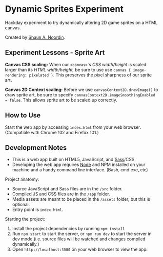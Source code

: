 # Dynamic Sprites Experiment

Hackday experiment to try dynamically altering 2D game sprites on a HTML canvas.

Created by [Shaun A. Noordin](https://shaunanoordin.com).

## Experiment Lessons - Sprite Art

**Canvas CSS scaling:** When our `<canvas>`'s _CSS width/height_ is scaled
larger than its _HTML width/height,_ be sure to use use `canvas { image-rendering: pixelated }`.
This preserves the pixel sharpness of our sprite art.

**Canvas 2D Context scaling:** Before we use `canvasContext2D.drawImage()` to
draw sprite art, be sure to specify `canvasContext2D.imageSmoothingEnabled = false`.
This allows sprite art to be scaled up correctly.

## How to Use

Start the web app by accessing `index.html` from your web browser. (Compatible with Chrome 102 and Firefox 101.)

## Development Notes

- This is a web app built on HTML5, JavaScript, and [Sass](https://sass-lang.com/)/CSS.
- Developing the web app requires [Node](https://nodejs.org/) and NPM installed on your machine and a handy command line interface. (Bash, cmd.exe, etc)

Project anatomy:

- Source JavaScript and Sass files are in the `/src` folder.
- Compiled JS and CSS files are in the `/app` folder.
- Media assets are meant to be placed in the `/assets` folder, but this is optional.
- Entry point is `index.html`.

Starting the project:

1. Install the project dependencies by running `npm install`
2. Run `npm start` to start the server, or `npm run dev` to start the server in dev mode (i.e. source files will be watched and changes compiled dynamically.)
3. Open `http://localhost:3000` on your web browser to view the app.
